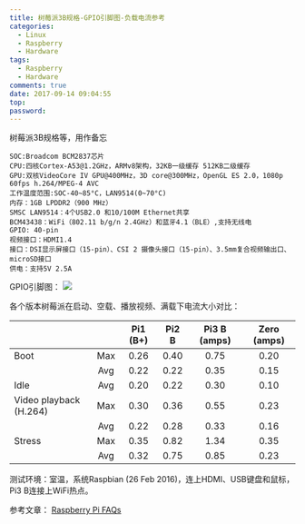 ```yaml
---
title: 树莓派3B规格-GPIO引脚图-负载电流参考
categories:
  - Linux
  - Raspberry
  - Hardware
tags:
  - Raspberry
  - Hardware
comments: true
date: 2017-09-14 09:04:55
top:
password:
---
```

树莓派3B规格等，用作备忘

<!-- more -->

```
SOC:Broadcom BCM2837芯片
CPU:四核Cortex-A53@1.2GHz，ARMv8架构，32KB一级缓存 512KB二级缓存
GPU:双核VideoCore IV GPU@400MHz，3D core@300MHz，OpenGL ES 2.0，1080p 60fps h.264/MPEG-4 AVC
工作温度范围:SOC-40~85°C，LAN9514(0~70°C)
内存：1GB LPDDR2（900 MHz）
SMSC LAN9514：4个USB2.0 和10/100M Ethernet共享
BCM43438：WiFi（802.11 b/g/n 2.4GHz）和蓝牙4.1（BLE）,支持无线电
GPIO: 40-pin
视频接口：HDMI1.4
接口：DSI显示屏接口（15-pin）、CSI 2 摄像头接口（15-pin）、3.5mm复合视频输出口、microSD接口
供电：支持5V 2.5A
```

GPIO引脚图：
![](https://ws1.sinaimg.cn/large/a9f643dagy1fjjcdj8wuwj20jn0s3tc0.jpg)

各个版本树莓派在启动、空载、播放视频、满载下电流大小对比：

|               |                |Pi1 (B+)	  |Pi2 B	  |Pi3 B (amps)|Zero (amps)|
|:-------------|:-------------:|:-------------:|:-------------:|:-------------:|:-------------:|
|Boot	 |Max	|0.26	|0.40	|0.75	|0.20|
|                 |Avg	|0.22	|0.22	|0.35	|0.15|
|Idle	          |Avg	|0.20	|0.22	|0.30	|0.10|
|Video playback (H.264)	|Max	|0.30	|0.36	|0.55	|0.23|
|                |Avg	|0.22	|0.28	|0.33	|0.16|
|Stress	|Max	|0.35	|0.82	|1.34	|0.35|
|                |Avg	|0.32	|0.75	|0.85	|0.23|
测试环境：室温，系统Raspbian (26 Feb 2016)，连上HDMI、USB键盘和鼠标，Pi3 B连接上WiFi热点。

参考文章：
[Raspberry Pi FAQs](https://www.raspberrypi.org/help/faqs/#topCost)
